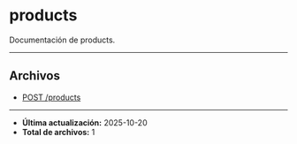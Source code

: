 # products

Documentación de products.

---

## Archivos

- [POST /products](./products-create.md)

---

- **Última actualización:** 2025-10-20  
- **Total de archivos:** 1
